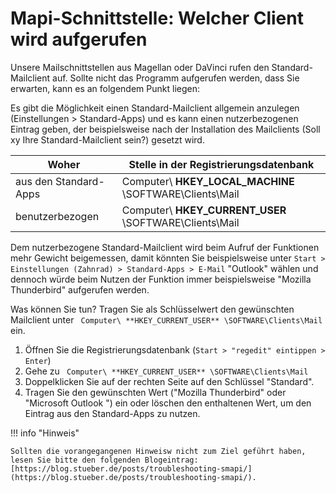 # Mapi-Schnittstelle: Welcher Client wird aufgerufen

Unsere Mailschnittstellen aus Magellan oder DaVinci rufen den Standard-Mailclient auf. 
Sollte nicht das Programm aufgerufen werden, dass Sie erwarten, kann es an folgendem Punkt liegen:

Es gibt die Möglichkeit einen Standard-Mailclient allgemein anzulegen (Einstellungen > Standard-Apps) und es kann einen nutzerbezogenen Eintrag geben, der beispielsweise nach der Installation des Mailclients (Soll xy Ihre Standard-Mailclient sein?) gesetzt wird.

Woher|Stelle in der Registrierungsdatenbank
--|--
aus den Standard-Apps| Computer\ **HKEY_LOCAL_MACHINE** \SOFTWARE\Clients\Mail
benutzerbezogen|Computer\ **HKEY_CURRENT_USER** \SOFTWARE\Clients\Mail

Dem nutzerbezogene Standard-Mailclient wird beim Aufruf der Funktionen mehr Gewicht beigemessen, damit könnten Sie beispielsweise unter `Start > Einstellungen (Zahnrad) > Standard-Apps > E-Mail`  "Outlook" wählen und dennoch würde beim Nutzen der Funktion immer beispielsweise "Mozilla Thunderbird" aufgerufen werden.

Was können Sie tun? Tragen Sie als Schlüsselwert den gewünschten Mailclient unter ` Computer\ **HKEY_CURRENT_USER** \SOFTWARE\Clients\Mail` ein.

1. Öffnen Sie die Registrierungsdatenbank (`Start > "regedit" eintippen > Enter`)
2. Gehe zu ` Computer\ **HKEY_CURRENT_USER** \SOFTWARE\Clients\Mail`
3. Doppelklicken Sie auf der rechten Seite auf den Schlüssel "Standard".
4. Tragen Sie den gewünschten Wert ("Mozilla Thunderbird" oder "Microsoft Outlook ") ein oder löschen den enthaltenen Wert, um den Eintrag aus den Standard-Apps zu nutzen.

!!! info "Hinweis"

    Sollten die vorangegangenen Hinweisw nicht zum Ziel geführt haben, lesen Sie bitte den folgenden Blogeintrag: [https://blog.stueber.de/posts/troubleshooting-smapi/](https://blog.stueber.de/posts/troubleshooting-smapi/).
